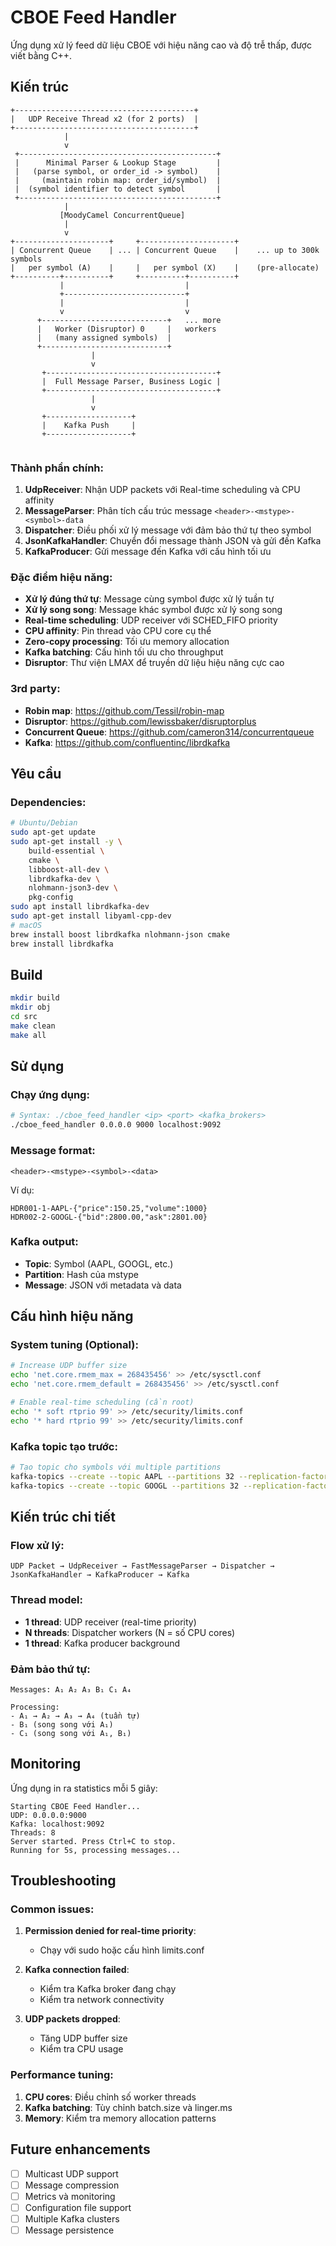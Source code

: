 # CBOE Feed Handler

Ứng dụng xử lý feed dữ liệu CBOE với hiệu năng cao và độ trễ thấp, được viết bằng C++.

## Kiến trúc

```text
+----------------------------------------+
|   UDP Receive Thread x2 (for 2 ports)  |
+----------------------------------------+
            |
            v
 +--------------------------------------------+
 |      Minimal Parser & Lookup Stage         |
 |   (parse symbol, or order_id -> symbol)    |
 |     (maintain robin map: order_id/symbol)  |
 |  (symbol identifier to detect symbol       |
 +--------------------------------------------+
            |
           [MoodyCamel ConcurrentQueue]
            |
            v
+---------------------+     +---------------------+
| Concurrent Queue    | ... | Concurrent Queue    |    ... up to 300k symbols
|   per symbol (A)    |     |   per symbol (X)    |    (pre-allocate)
+----------+----------+     +----------+----------+
           |                           |
           +---------------------------+
           |                           |
           v                           v
      +----------------------------+   ... more
      |   Worker (Disruptor) 0     |   workers
      |   (many assigned symbols)  |
      +----------------------------+
                  |
                  v
       +--------------------------------------+
       |  Full Message Parser, Business Logic |
       +--------------------------------------+
                  |
                  v
       +-------------------+
       |    Kafka Push     |
       +-------------------+
       

```
### Thành phần chính:

1. **UdpReceiver**: Nhận UDP packets với Real-time scheduling và CPU affinity
2. **MessageParser**: Phân tích cấu trúc message `<header>-<mstype>-<symbol>-data`
3. **Dispatcher**: Điều phối xử lý message với đảm bảo thứ tự theo symbol
4. **JsonKafkaHandler**: Chuyển đổi message thành JSON và gửi đến Kafka
5. **KafkaProducer**: Gửi message đến Kafka với cấu hình tối ưu

### Đặc điểm hiệu năng:

- **Xử lý đúng thứ tự**: Message cùng symbol được xử lý tuần tự
- **Xử lý song song**: Message khác symbol được xử lý song song
- **Real-time scheduling**: UDP receiver với SCHED_FIFO priority
- **CPU affinity**: Pin thread vào CPU core cụ thể
- **Zero-copy processing**: Tối ưu memory allocation
- **Kafka batching**: Cấu hình tối ưu cho throughput
- **Disruptor**: Thư viện LMAX để truyền dữ liệu hiệu năng cực cao

### 3rd party:
- **Robin map**: https://github.com/Tessil/robin-map
- **Disruptor**: https://github.com/lewissbaker/disruptorplus
- **Concurrent Queue**: https://github.com/cameron314/concurrentqueue
- **Kafka**:  https://github.com/confluentinc/librdkafka

## Yêu cầu

### Dependencies:
```bash
# Ubuntu/Debian
sudo apt-get update
sudo apt-get install -y \
    build-essential \
    cmake \
    libboost-all-dev \
    librdkafka-dev \
    nlohmann-json3-dev \
    pkg-config
sudo apt install librdkafka-dev
sudo apt-get install libyaml-cpp-dev
# macOS
brew install boost librdkafka nlohmann-json cmake
brew install librdkafka
```

## Build

```bash
mkdir build
mkdir obj
cd src
make clean
make all
```

## Sử dụng

### Chạy ứng dụng:
```bash
# Syntax: ./cboe_feed_handler <ip> <port> <kafka_brokers>
./cboe_feed_handler 0.0.0.0 9000 localhost:9092
```

### Message format:
```
<header>-<mstype>-<symbol>-<data>
```

Ví dụ:
```
HDR001-1-AAPL-{"price":150.25,"volume":1000}
HDR002-2-GOOGL-{"bid":2800.00,"ask":2801.00}
```

### Kafka output:
- **Topic**: Symbol (AAPL, GOOGL, etc.)
- **Partition**: Hash của mstype
- **Message**: JSON với metadata và data

## Cấu hình hiệu năng

### System tuning (Optional):
```bash
# Increase UDP buffer size
echo 'net.core.rmem_max = 268435456' >> /etc/sysctl.conf
echo 'net.core.rmem_default = 268435456' >> /etc/sysctl.conf

# Enable real-time scheduling (cần root)
echo '* soft rtprio 99' >> /etc/security/limits.conf
echo '* hard rtprio 99' >> /etc/security/limits.conf
```

### Kafka topic tạo trước:
```bash
# Tạo topic cho symbols với multiple partitions
kafka-topics --create --topic AAPL --partitions 32 --replication-factor 1 --bootstrap-server localhost:9092
kafka-topics --create --topic GOOGL --partitions 32 --replication-factor 1 --bootstrap-server localhost:9092
```

## Kiến trúc chi tiết

### Flow xử lý:
```
UDP Packet → UdpReceiver → FastMessageParser → Dispatcher → JsonKafkaHandler → KafkaProducer → Kafka
```

### Thread model:
- **1 thread**: UDP receiver (real-time priority)
- **N threads**: Dispatcher workers (N = số CPU cores)
- **1 thread**: Kafka producer background

### Đảm bảo thứ tự:
```
Messages: A₁ A₂ A₃ B₁ C₁ A₄

Processing:
- A₁ → A₂ → A₃ → A₄ (tuần tự)
- B₁ (song song với A₁)
- C₁ (song song với A₁, B₁)
```

## Monitoring

Ứng dụng in ra statistics mỗi 5 giây:
```
Starting CBOE Feed Handler...
UDP: 0.0.0.0:9000
Kafka: localhost:9092
Threads: 8
Server started. Press Ctrl+C to stop.
Running for 5s, processing messages...
```

## Troubleshooting

### Common issues:

1. **Permission denied for real-time priority**:
   - Chạy với sudo hoặc cấu hình limits.conf

2. **Kafka connection failed**:
   - Kiểm tra Kafka broker đang chạy
   - Kiểm tra network connectivity

3. **UDP packets dropped**:
   - Tăng UDP buffer size
   - Kiểm tra CPU usage

### Performance tuning:

1. **CPU cores**: Điều chỉnh số worker threads
2. **Kafka batching**: Tùy chỉnh batch.size và linger.ms
3. **Memory**: Kiểm tra memory allocation patterns

## Future enhancements

- [ ] Multicast UDP support
- [ ] Message compression
- [ ] Metrics và monitoring
- [ ] Configuration file support
- [ ] Multiple Kafka clusters
- [ ] Message persistence
